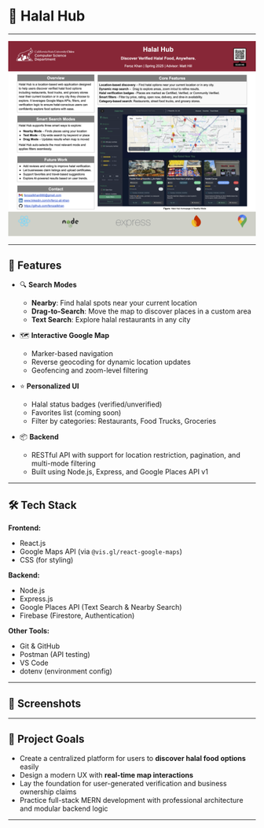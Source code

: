 # 🕌 Halal Hub

---
![Halal Hub Documentation Preview](Halal_Hub_Poster.png)

---
## 🚀 Features

- 🔍 **Search Modes**
  - **Nearby**: Find halal spots near your current location
  - **Drag-to-Search**: Move the map to discover places in a custom area
  - **Text Search**: Explore halal restaurants in any city

- 🗺️ **Interactive Google Map**
  - Marker-based navigation
  - Reverse geocoding for dynamic location updates
  - Geofencing and zoom-level filtering

- ⭐ **Personalized UI**
  - Halal status badges (verified/unverified)
  - Favorites list (coming soon)
  - Filter by categories: Restaurants, Food Trucks, Groceries

- 📦 **Backend**
  - RESTful API with support for location restriction, pagination, and multi-mode filtering
  - Built using Node.js, Express, and Google Places API v1

---

## 🛠️ Tech Stack

**Frontend:**
- React.js
- Google Maps API (via `@vis.gl/react-google-maps`)
- CSS (for styling)

**Backend:**
- Node.js
- Express.js
- Google Places API (Text Search & Nearby Search)
- Firebase (Firestore, Authentication)

**Other Tools:**
- Git & GitHub
- Postman (API testing)
- VS Code
- dotenv (environment config)

---

## 📸 Screenshots

> 

---

## 🧠 Project Goals

- Create a centralized platform for users to **discover halal food options** easily
- Design a modern UX with **real-time map interactions**
- Lay the foundation for user-generated verification and business ownership claims
- Practice full-stack MERN development with professional architecture and modular backend logic

---



